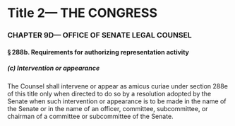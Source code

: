 
# Title 2— THE CONGRESS
### CHAPTER 9D— OFFICE OF SENATE LEGAL COUNSEL
#### § 288b. Requirements for authorizing representation activity
##### (c) Intervention or appearance

The Counsel shall intervene or appear as amicus curiae under section 288e of this title only when directed to do so by a resolution adopted by the Senate when such intervention or appearance is to be made in the name of the Senate or in the name of an officer, committee, subcommittee, or chairman of a committee or subcommittee of the Senate.

